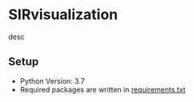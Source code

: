 # SIRvisualization
desc

## Setup
- Python Version: 3.7
- Required packages are written in <a href="https://github.com/crowdmodeling20ss/sir-visualization/blob/master/requirements.txt">requirements.txt</a>